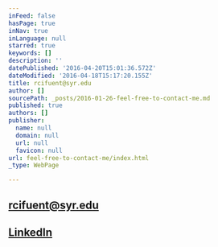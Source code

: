 ```yaml
---
inFeed: false
hasPage: true
inNav: true
inLanguage: null
starred: true
keywords: []
description: ''
datePublished: '2016-04-20T15:01:36.572Z'
dateModified: '2016-04-18T15:17:20.155Z'
title: rcifuent@syr.edu
author: []
sourcePath: _posts/2016-01-26-feel-free-to-contact-me.md
published: true
authors: []
publisher:
  name: null
  domain: null
  url: null
  favicon: null
url: feel-free-to-contact-me/index.html
_type: WebPage

---
```

## rcifuent@syr.edu

## [LinkedIn][0]

[0]: https://www.linkedin.com/in/rafacifuentes